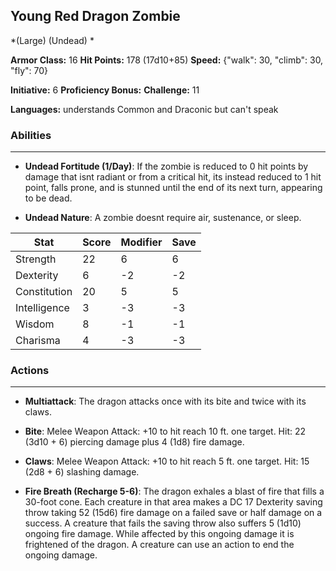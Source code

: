 ## Young Red Dragon Zombie
*(Large) (Undead) *

**Armor Class:** 16
**Hit Points:** 178 (17d10+85)
**Speed:** {"walk": 30, "climb": 30, "fly": 70}

**Initiative:** 6
**Proficiency Bonus:**
**Challenge:** 11

**Languages:** understands Common and Draconic but can't speak

### Abilities
 --- 
- **Undead Fortitude (1/Day)**: If the zombie is reduced to 0 hit points by damage that isnt radiant or from a critical hit, its instead reduced to 1 hit point, falls prone, and is stunned until the end of its next turn, appearing to be dead.

- **Undead Nature**: A zombie doesnt require air, sustenance, or sleep.



| Stat | Score | Modifier | Save |
| ---- | ---- | ---- | ---- |
| Strength | 22 | 6 | 6 |
| Dexterity | 6 | -2 | -2 |
| Constitution | 20 | 5 | 5 |
| Intelligence | 3 | -3 | -3 |
| Wisdom | 8 | -1 | -1 |
| Charisma | 4 | -3 | -3 |

### Actions
 --- 
- **Multiattack**: The dragon attacks once with its bite and twice with its claws.

- **Bite**: Melee Weapon Attack: +10 to hit  reach 10 ft.  one target. Hit: 22 (3d10 + 6) piercing damage plus 4 (1d8) fire damage.

- **Claws**: Melee Weapon Attack: +10 to hit  reach 5 ft.  one target. Hit: 15 (2d8 + 6) slashing damage.

- **Fire Breath (Recharge 5-6)**: The dragon exhales a blast of fire that fills a 30-foot cone. Each creature in that area makes a DC 17 Dexterity saving throw  taking 52 (15d6) fire damage on a failed save or half damage on a success. A creature that fails the saving throw also suffers 5 (1d10) ongoing fire damage. While affected by this ongoing damage  it is frightened of the dragon. A creature can use an action to end the ongoing damage.

